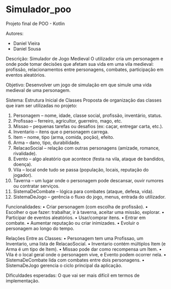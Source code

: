 # Simulador_poo
Projeto final de POO - Kotlin


Autores:
- Daniel Vieira
- Daniel Sousa

Descrição:
Simulador de Jogo Medieval
O utilizador cria um personagem e onde pode tomar decisões que afetam sua vida em uma vila medieval: profissão, relacionamentos entre personagens, combates, participação em eventos aleatórios.

Objetivo:
Desenvolver um jogo de simulação em que simule uma vida medieval de uma personagem.

Sistema:
Estrutura Inicial de Classes
Proposta de organização das classes que iram ser utilizadas no projeto:
1.	Personagem – nome, idade, classe social, profissão, inventário, status.
2.	Profissao – ferreiro, agricultor, guerreiro, mago, etc.
3.	Missao – pequenas tarefas ou desafios (ex: caçar, entregar carta, etc.).
4.	Inventario – itens que o personagem carrega.
5.	Item – nome, tipo (arma, comida, poção), efeito.
6.	Arma – dano, tipo, durabilidade.
7.	RelacaoSocial – relação com outras personagens (amizade, romance, rivalidade).
8.	Evento – algo aleatório que acontece (festa na vila, ataque de bandidos, doença).
9.	Vila – local onde tudo se passa (população, locais, reputação do jogador).
10.	Taverna – um lugar onde o personagem pode descansar, ouvir rumores ou contratar serviços.
11.	SistemaDeCombate – lógica para combates (ataque, defesa, vida).
12.	SistemaDeJogo – gerência o fluxo do jogo, menus, entrada do utilizador.

Funcionalidades:
•	Criar personagem (com escolha de profissão).
•	Escolher o que fazer: trabalhar, ir à taverna, aceitar uma missão, explorar.
•	Participar de eventos aleatórios.
•	Usar/comprar itens.
•	Entrar em combate.
•	Aumentar reputação ou criar inimizades.
•	Evoluir o personagem ao longo do tempo.

Relações Entre as Classes:
•	Personagem tem uma Profissao, um Inventario, uma lista de RelacaoSocial.
•	Inventario contém múltiplos Item (e Arma é um tipo de Item).
•	Missao pode dar como recompensa um Item.
•	Vila é o local geral onde o personagem vive, e Evento podem ocorrer nela.
•	SistemaDeCombate lida com combates entre dois personagens.
•	SistemaDeJogo gerencia o ciclo principal da aplicação.

Dificuldades esperadas:
O que vai ser mais difícil em termos de implementação.

